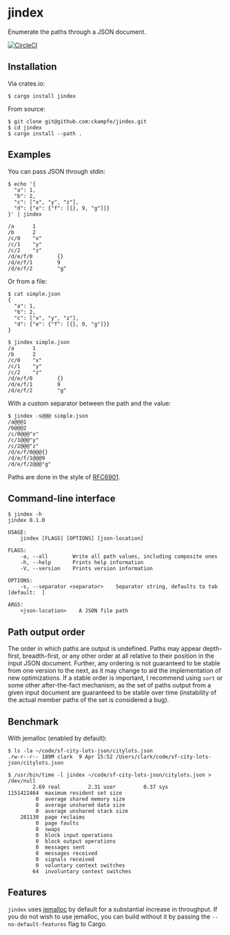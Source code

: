 # jindex

Enumerate the paths through a JSON document.

[![CircleCI](https://circleci.com/gh/ckampfe/jindex.svg?style=svg)](https://circleci.com/gh/ckampfe/jindex)

## Installation

Via crates.io:

```
$ cargo install jindex
```

From source:

```
$ git clone git@github.com:ckampfe/jindex.git
$ cd jindex
$ cargo install --path .
```

## Examples

You can pass JSON through stdin:

```
$ echo '{
  "a": 1,
  "b": 2,
  "c": ["x", "y", "z"],
  "d": {"e": {"f": [{}, 9, "g"]}}
}' | jindex

/a      1
/b      2
/c/0    "x"
/c/1    "y"
/c/2    "z"
/d/e/f/0        {}
/d/e/f/1        9
/d/e/f/2        "g"
```

Or from a file:

```
$ cat simple.json
{
  "a": 1,
  "b": 2,
  "c": ["x", "y", "z"],
  "d": {"e": {"f": [{}, 9, "g"]}}
}

$ jindex simple.json
/a      1
/b      2
/c/0    "x"
/c/1    "y"
/c/2    "z"
/d/e/f/0        {}
/d/e/f/1        9
/d/e/f/2        "g"
```

With a custom separator between the path and the value:

```
$ jindex -s@@@ simple.json
/a@@@1
/b@@@2
/c/0@@@"x"
/c/1@@@"y"
/c/2@@@"z"
/d/e/f/0@@@{}
/d/e/f/1@@@9
/d/e/f/2@@@"g"
```

Paths are done in the style of [RFC6901](https://tools.ietf.org/html/rfc6901).

## Command-line interface

```
$ jindex -h
jindex 0.1.0

USAGE:
    jindex [FLAGS] [OPTIONS] [json-location]

FLAGS:
    -a, --all        Write all path values, including composite ones
    -h, --help       Prints help information
    -V, --version    Prints version information

OPTIONS:
    -s, --separator <separator>    Separator string, defaults to tab [default:  ]

ARGS:
    <json-location>    A JSON file path
```

## Path output order

The order in which paths are output is undefined.
Paths may appear depth-first, breadth-first, or any other order at all relative to their position in the input JSON document.
Further, any ordering is not guaranteed to be stable from one version to the next,
as it may change to aid the implementation of new optimizations.
If a stable order is important, I recommend using `sort` or some other after-the-fact
mechanism, as the set of paths output from a given input document are guaranteed
to be stable over time
(instability of the actual member paths of the set is considered a bug).

## Benchmark

With jemalloc (enabled by default):

```
$ ls -la ~/code/sf-city-lots-json/citylots.json
.rw-r--r-- 189M clark  9 Apr 15:52 /Users/clark/code/sf-city-lots-json/citylots.json

$ /usr/bin/time -l jindex ~/code/sf-city-lots-json/citylots.json > /dev/null
        2.69 real         2.31 user         0.37 sys
1151422464  maximum resident set size
         0  average shared memory size
         0  average unshared data size
         0  average unshared stack size
    281130  page reclaims
         0  page faults
         0  swaps
         0  block input operations
         0  block output operations
         0  messages sent
         0  messages received
         0  signals received
         0  voluntary context switches
        64  involuntary context switches
```

## Features

`jindex` uses [jemalloc](http://jemalloc.net/) by default for a substantial increase in throughput.
If you do not wish to use jemalloc, you can build without it by passing the `--no-default-features` flag to Cargo.
